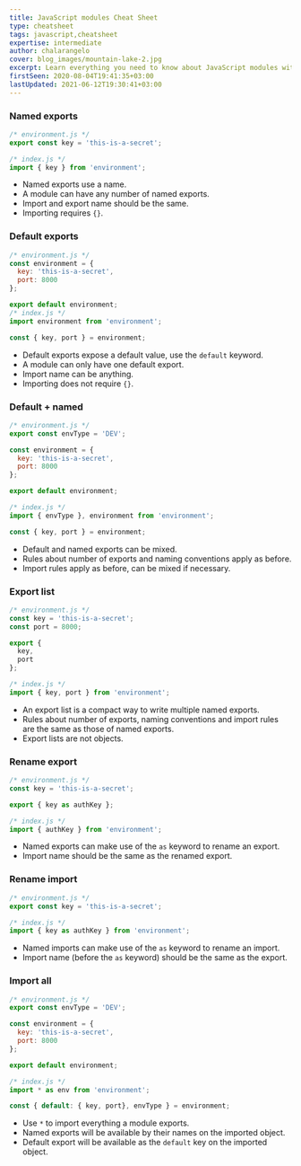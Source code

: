```yaml
---
title: JavaScript modules Cheat Sheet
type: cheatsheet
tags: javascript,cheatsheet
expertise: intermediate
author: chalarangelo
cover: blog_images/mountain-lake-2.jpg
excerpt: Learn everything you need to know about JavaScript modules with this handy cheatsheet.
firstSeen: 2020-08-04T19:41:35+03:00
lastUpdated: 2021-06-12T19:30:41+03:00
---
```


### Named exports

```js
/* environment.js */
export const key = 'this-is-a-secret';

/* index.js */
import { key } from 'environment';
```

- Named exports use a name.
- A module can have any number of named exports.
- Import and export name should be the same.
- Importing requires `{}`.

### Default exports

```js
/* environment.js */
const environment = {
  key: 'this-is-a-secret',
  port: 8000
};

export default environment;
/* index.js */
import environment from 'environment';

const { key, port } = environment;
```

- Default exports expose a default value, use the `default` keyword.
- A module can only have one default export.
- Import name can be anything.
- Importing does not require `{}`.

### Default + named

```js
/* environment.js */
export const envType = 'DEV';

const environment = {
  key: 'this-is-a-secret',
  port: 8000
};

export default environment;

/* index.js */
import { envType }, environment from 'environment';

const { key, port } = environment;
```

- Default and named exports can be mixed.
- Rules about number of exports and naming conventions apply as before.
- Import rules apply as before, can be mixed if necessary.

### Export list

```js
/* environment.js */
const key = 'this-is-a-secret';
const port = 8000;

export {
  key,
  port
};

/* index.js */
import { key, port } from 'environment';
```

- An export list is a compact way to write multiple named exports.
- Rules about number of exports, naming conventions and import rules are the same as those of named exports.
- Export lists are not objects.

### Rename export

```js
/* environment.js */
const key = 'this-is-a-secret';

export { key as authKey };

/* index.js */
import { authKey } from 'environment';
```

- Named exports can make use of the `as` keyword to rename an export.
- Import name should be the same as the renamed export.

### Rename import

```js
/* environment.js */
export const key = 'this-is-a-secret';

/* index.js */
import { key as authKey } from 'environment';
```

- Named imports can make use of the `as` keyword to rename an import.
- Import name (before the `as` keyword) should be the same as the export.

### Import all

```js
/* environment.js */
export const envType = 'DEV';

const environment = {
  key: 'this-is-a-secret',
  port: 8000
};

export default environment;

/* index.js */
import * as env from 'environment';

const { default: { key, port}, envType } = environment;
```

- Use `*` to import everything a module exports.
- Named exports will be available by their names on the imported object.
- Default export will be available as the `default` key on the imported object.
